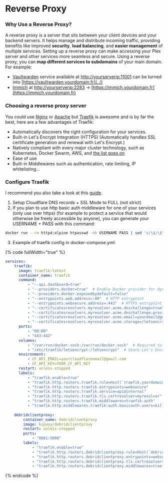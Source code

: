 # Reverse Proxy

### **Why Use a Reverse Proxy?**

A reverse proxy is a server that sits between your client devices and your backend servers. It helps manage and distribute incoming traffic, providing benefits like improved **security**, **load balancing**, and **easier management** of multiple services. Setting up a reverse proxy can make accessing your Plex server and other services more seamless and secure. Using a reverse proxy, you can **map different services to subdomains** of your main domain. For example:

* [Vaultwarden](../) service available at [http://yourserverip:11001](http://yourserverip:11001) can be turned into [https://vaultwarden.yourdomain.fr](../)
* [Immich](https://github.com/immich-app/immich) at [http://yourserverip:2283](http://yourserverip:2283) -> [https://immich.yourdomain.fr](https://immich.yourdomain.fr)

### Choosing a reverse proxy server

You could use [Nginx](https://www.it-connect.fr/configurer-nginx-en-tant-que-reverse-proxy/) or [Apache](https://www.it-connect.fr/mise-en-place-dun-reverse-proxy-apache-avec-mod\_proxy/) but [Traefik](https://doc.traefik.io/traefik/) is awesome and is by far the best, here are a few advantages of Traefik:

* Automatically discovers the right configuration for your services.
* Built-in Let's Encrypt Integration (HTTPS) (Automatically handles SSL certificate generation and renewal with Let's Encrypt.)
* Natively compliant with every major cluster technology, such as Kubernetes, Docker Swarm, AWS, and [the list goes on](https://doc.traefik.io/traefik/providers/overview/)
* Ease of use
* Built-in Middlewares such as authentication, rate limiting, IP whitelisting...

### Configure Traefik

I recommend you also take a look at this [guide](https://www.smarthomebeginner.com/cloudflare-settings-for-traefik-docker/).

1. Setup Cloudflare DNS records + SSL Mode to FULL (not strict)
2. If you plan to use http basic auth middleware for one of your services (only use over https) (for example to protect a service that would otherwise be freely accessible by anyone), you can generate your USERNAME + PASS with this command:

```bash
docker run --rm httpd:alpine htpasswd -nb USERNAME PASS | sed 's/\$/\$\$/g' 
```

3. Example of traefik config in docker-compose.yml:

{% code fullWidth="true" %}
```yaml
services:
    traefik:
      image: traefik:latest
      container_name: traefik
      command:
          - "--api.dashboard=true"
          - "--providers.docker=true"  # Enable Docker provider for dynamic configuration
          - "--providers.docker.exposedbydefault=false"
          - "--entrypoints.web.address=:80"  # HTTP entrypoint
          - "--entrypoints.websecure.address=:443"  # HTTPS entrypoint
          - "--certificatesresolvers.myresolver.acme.dnschallenge=true"  # DNS challenge for Let's Encrypt
          - "--certificatesresolvers.myresolver.acme.dnschallenge.provider=cloudflare"
          - "--certificatesresolvers.myresolver.acme.email=youremail@gmail.com"  # Your email for Let's Encrypt
          - "--certificatesresolvers.myresolver.acme.storage=/letsencrypt/acme.json"  # Store Let's Encrypt certs
      ports:
          - "80:80"
          - "443:443"
      volumes:
          - "/var/run/docker.sock:/var/run/docker.sock"  # Required to connect to Docker
          - "/etc/traefik/letsencrypt:/letsencrypt"  # Store Let's Encrypt certificates
      environment:
          - CF_API_EMAIL=yourcloudflareemail@gmail.com
          - CF_API_KEY=YOUR_CF_API_KEY
      restart: unless-stopped
      labels:
          - "traefik.enable=true"
          - "traefik.http.routers.traefik.rule=Host(`traefik.yourdomain.fr`)"
          - "traefik.http.routers.traefik.entrypoints=websecure"
          - "traefik.http.routers.traefik.service=api@internal"
          - "traefik.http.routers.traefik.tls.certresolver=myresolver"      
          - "traefik.http.routers.traefik.middlewares=traefik-auth"
          - "traefik.http.middlewares.traefik-auth.basicauth.users=killian:$$apr1$$MEGYc7Xw$$nTfo0Rb0lcSWki6IgHd."  # Double $$ for escaping
    
    debridclientproxy:
        container_name: debridclientproxy
        image: kipavy/debridclientproxy
        restart: unless-stopped
        ports:
            - "8081:5000"
        labels:
            - "traefik.enable=true"
            - "traefik.http.routers.debridclientproxy.rule=Host(`debrid.yourdomain.fr`)"
            - "traefik.http.routers.debridclientproxy.entrypoints=websecure"
            - "traefik.http.routers.debridclientproxy.tls.certresolver=myresolver"
            - "traefik.http.routers.debridclientproxy.middlewares=traefik-auth"  # This single line will add auth layer
```
{% endcode %}



